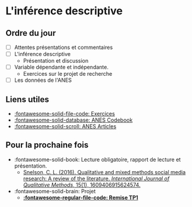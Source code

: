# L'inférence descriptive

## Ordre du jour
- [ ] Attentes présentations et commentaires
- [ ] L'inférence descriptive
    - Présentation et discussion
- [ ] Variable dépendante et indépendante.
    - Exercices sur le projet de recherche
- [ ] Les données de l'ANES

## Liens utiles
- [:fontawesome-solid-file-code: Exercices]()
- [:fontawesome-solid-database: ANES Codebook](https://sda.berkeley.edu/sdaweb/docs/nes2020full/DOC/hcbkh01.htm)
- [:fontawesome-solid-scroll: ANES Articles](https://electionstudies.org/papers-documents/anes-bibliography/)

## Pour la prochaine fois
- :fontawesome-solid-book: Lecture obligatoire, rapport de lecture et présentation.
    - [Snelson, C. L. (2016). Qualitative and mixed methods social media research: A review of the literature. *International Journal of Qualitative Methods*, 15(1), 1609406915624574.](https://journals.sagepub.com/doi/pdf/10.1177/1609406915624574)
- :fontawesome-solid-brain: Projet
    - [**:fontawesome-regular-file-code: Remise TP1**](https://colab.research.google.com/github/mickaeltemporao/mdss-materials/blob/main/projet-de-recherche.ipynb)

